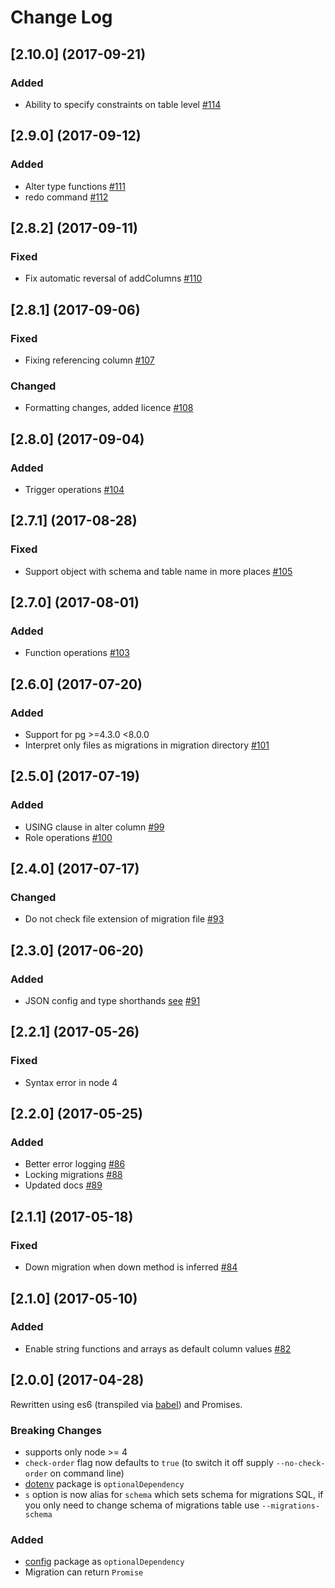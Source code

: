 # Change Log

## [2.10.0] (2017-09-21)

### Added

- Ability to specify constraints on table level [#114](https://github.com/theoephraim/node-pg-migrate/pull/114)

## [2.9.0] (2017-09-12)

### Added

- Alter type functions [#111](https://github.com/theoephraim/node-pg-migrate/pull/111)
- redo command [#112](https://github.com/theoephraim/node-pg-migrate/pull/112)

## [2.8.2] (2017-09-11)

### Fixed

- Fix automatic reversal of addColumns [#110](https://github.com/theoephraim/node-pg-migrate/pull/110)

## [2.8.1] (2017-09-06)

### Fixed

- Fixing referencing column [#107](https://github.com/theoephraim/node-pg-migrate/pull/107)

### Changed

- Formatting changes, added licence [#108](https://github.com/theoephraim/node-pg-migrate/pull/108)

## [2.8.0] (2017-09-04)

### Added

- Trigger operations [#104](https://github.com/theoephraim/node-pg-migrate/pull/104)

## [2.7.1] (2017-08-28)

### Fixed

- Support object with schema and table name in more places [#105](https://github.com/theoephraim/node-pg-migrate/pull/105)

## [2.7.0] (2017-08-01)

### Added

- Function operations [#103](https://github.com/theoephraim/node-pg-migrate/pull/103)

## [2.6.0] (2017-07-20)

### Added

- Support for pg >=4.3.0 <8.0.0
- Interpret only files as migrations in migration directory [#101](https://github.com/theoephraim/node-pg-migrate/pull/101)

## [2.5.0] (2017-07-19)

### Added

- USING clause in alter column [#99](https://github.com/theoephraim/node-pg-migrate/pull/99)
- Role operations [#100](https://github.com/theoephraim/node-pg-migrate/pull/100)

## [2.4.0] (2017-07-17)

### Changed

- Do not check file extension of migration file [#93](https://github.com/theoephraim/node-pg-migrate/pull/93)

## [2.3.0] (2017-06-20)

### Added

- JSON config and type shorthands [see](README.md#json-configuration) [#91](https://github.com/theoephraim/node-pg-migrate/pull/91)

## [2.2.1] (2017-05-26)

### Fixed

- Syntax error in node 4

## [2.2.0] (2017-05-25)

### Added

- Better error logging [#86](https://github.com/theoephraim/node-pg-migrate/pull/86)
- Locking migrations [#88](https://github.com/theoephraim/node-pg-migrate/pull/88)
- Updated docs [#89](https://github.com/theoephraim/node-pg-migrate/pull/89)

## [2.1.1] (2017-05-18)

### Fixed

- Down migration when down method is inferred [#84](https://github.com/theoephraim/node-pg-migrate/pull/84)

## [2.1.0] (2017-05-10)

### Added

- Enable string functions and arrays as default column values [#82](https://github.com/theoephraim/node-pg-migrate/pull/82)

## [2.0.0] (2017-04-28)

Rewritten using es6 (transpiled via [babel](https://babeljs.io/)) and Promises.

### Breaking Changes

- supports only node >= 4
- `check-order` flag now defaults to `true` (to switch it off supply `--no-check-order` on command line)
- [dotenv](https://www.npmjs.com/package/dotenv) package is `optionalDependency`
- `s` option is now alias for `schema` which sets schema for migrations SQL, if you only need to change schema of migrations table use `--migrations-schema`

### Added

- [config](https://www.npmjs.com/package/config) package as `optionalDependency`
- Migration can return `Promise`
